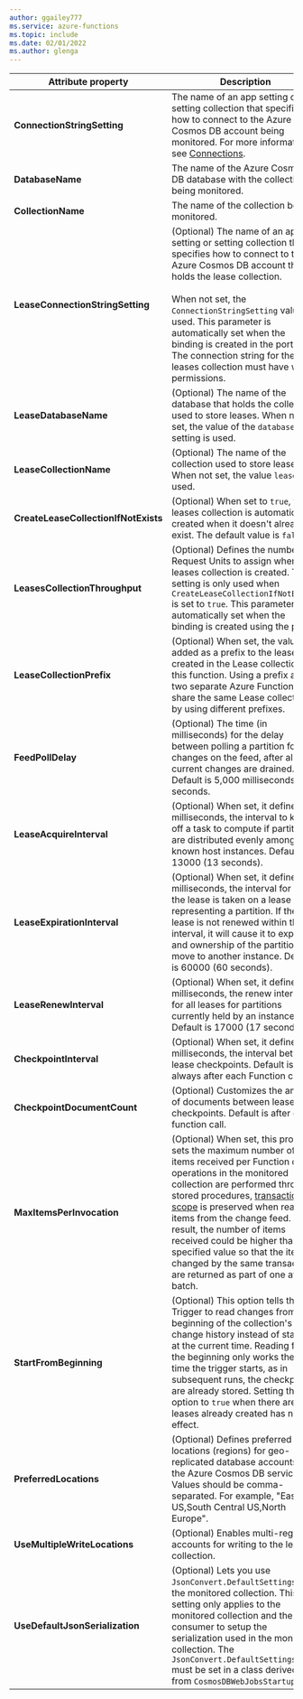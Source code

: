 ```yaml
---
author: ggailey777
ms.service: azure-functions
ms.topic: include
ms.date: 02/01/2022
ms.author: glenga
---
```

|Attribute property | Description|
|---------|----------------------|
|**ConnectionStringSetting** | The name of an app setting or setting collection that specifies how to connect to the Azure Cosmos DB account being monitored. For more information, see [Connections](#connections).|
|**DatabaseName**  | The name of the Azure Cosmos DB database with the collection being monitored. |
|**CollectionName** | The name of the collection being monitored. |
|**LeaseConnectionStringSetting** | (Optional) The name of an app setting or setting collection that specifies how to connect to the Azure Cosmos DB account that holds the lease collection. <br><br> When not set, the `ConnectionStringSetting` value is used. This parameter is automatically set when the binding is created in the portal. The connection string for the leases collection must have write permissions.|
|**LeaseDatabaseName** | (Optional) The name of the database that holds the collection used to store leases. When not set, the value of the `databaseName` setting is used. |
|**LeaseCollectionName** | (Optional) The name of the collection used to store leases. When not set, the value `leases` is used. |
|**CreateLeaseCollectionIfNotExists** | (Optional) When set to `true`, the leases collection is automatically created when it doesn't already exist. The default value is `false`. |
|**LeasesCollectionThroughput** | (Optional) Defines the number of Request Units to assign when the leases collection is created. This setting is only used when `CreateLeaseCollectionIfNotExists` is set to `true`. This parameter is automatically set when the binding is created using the portal. |
|**LeaseCollectionPrefix** | (Optional) When set, the value is added as a prefix to the leases created in the Lease collection for this function. Using a prefix allows two separate Azure Functions to share the same Lease collection by using different prefixes. |
|**FeedPollDelay**| (Optional) The time (in milliseconds) for the delay between polling a partition for new changes on the feed, after all current changes are drained. Default is 5,000 milliseconds, or 5 seconds.|
|**LeaseAcquireInterval**| (Optional) When set, it defines, in milliseconds, the interval to kick off a task to compute if partitions are distributed evenly among known host instances. Default is 13000 (13 seconds). |
|**LeaseExpirationInterval**| (Optional) When set, it defines, in milliseconds, the interval for which the lease is taken on a lease representing a partition. If the lease is not renewed within this interval, it will cause it to expire and ownership of the partition will move to another instance. Default is 60000 (60 seconds).|
|**LeaseRenewInterval**| (Optional) When set, it defines, in milliseconds, the renew interval for all leases for partitions currently held by an instance. Default is 17000 (17 seconds). |
|**CheckpointInterval**| (Optional) When set, it defines, in milliseconds, the interval between lease checkpoints. Default is always after each Function call. |
| **CheckpointDocumentCount** | (Optional) Customizes the amount of documents between lease checkpoints. Default is after every function call. |
|**MaxItemsPerInvocation**| (Optional) When set, this property sets the maximum number of items received per Function call. If operations in the monitored collection are performed through stored procedures, [transaction scope](../articles/cosmos-db/stored-procedures-triggers-udfs.md#transactions) is preserved when reading items from the change feed. As a result, the number of items received could be higher than the specified value so that the items changed by the same transaction are returned as part of one atomic batch. |
|**StartFromBeginning**| (Optional) This option tells the Trigger to read changes from the beginning of the collection's change history instead of starting at the current time. Reading from the beginning only works the first time the trigger starts, as in subsequent runs, the checkpoints are already stored. Setting this option to `true` when there are leases already created has no effect. |
|**PreferredLocations**| (Optional) Defines preferred locations (regions) for geo-replicated database accounts in the Azure Cosmos DB service. Values should be comma-separated. For example, "East US,South Central US,North Europe". |
| **UseMultipleWriteLocations** | (Optional) Enables multi-region accounts for writing to the leases collection. |
| **UseDefaultJsonSerialization** | (Optional) Lets you use `JsonConvert.DefaultSettings` in the monitored collection. This setting only applies to the monitored collection and the consumer to setup the serialization used in the monitored collection. The `JsonConvert.DefaultSettings` must be set in a class derived from `CosmosDBWebJobsStartup`. |